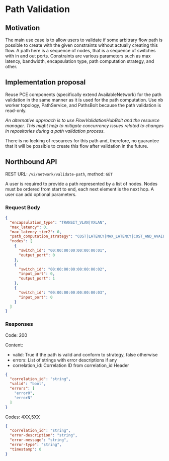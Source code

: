 # Path Validation

## Motivation
The main use case is to allow users to validate if some arbitrary flow path is possible to create with the given 
constraints without actually creating this flow. A path here is a sequence of nodes, that is a sequence of switches
with in and out ports. Constraints are various parameters such as max latency, bandwidth, encapsulation type, 
path computation strategy, and other.

## Implementation proposal
Reuse PCE components (specifically extend AvailableNetwork) for the path validation in the same manner as it is used for
the path computation. Use nb worker topology, PathService, and PathsBolt because the path validation is read-only.

_An alternative approach is to use FlowValidationHubBolt and the resource manager. This might help to mitigate concurrency 
issues related to changes in repositories during a path validation process._

There is no locking of resources for this path and, therefore, no guarantee that it will be possible to create this flow 
after validation in the future.

## Northbound API

REST URL: ```/v2/network/validate-path```, method: ```GET```

A user is required to provide a path represented by a list of nodes. Nodes must be ordered from start to end, 
each next element is the next hop. A user can add optional parameters.

### Request Body
```json
{
  "encapsulation_type": "TRANSIT_VLAN|VXLAN",
  "max_latency": 0,
  "max_latency_tier2": 0,
  "path_computation_strategy": "COST|LATENCY|MAX_LATENCY|COST_AND_AVAILABLE_BANDWIDTH",
  "nodes": [
    {
      "switch_id": "00:00:00:00:00:00:00:01",
      "output_port": 0
    },
    {
      "switch_id": "00:00:00:00:00:00:00:02",
      "input_port": 0,
      "output_port": 1
    },
    {
      "switch_id": "00:00:00:00:00:00:00:03",
      "input_port": 0
    }
  ]
}
```

### Responses

Code: 200

Content:
- valid: True if the path is valid and conform to strategy, false otherwise
- errors: List of strings with error descriptions if any
- correlation_id: Correlation ID from correlation_id Header
```json
{
  "correlation_id": "string",
  "valid": "bool",
  "errors": [
    "error0",
    "errorN"
  ]
}
```

Codes: 4XX,5XX
```json
{
  "correlation_id": "string",
  "error-description": "string",
  "error-message": "string",
  "error-type": "string",
  "timestamp": 0
}
```

